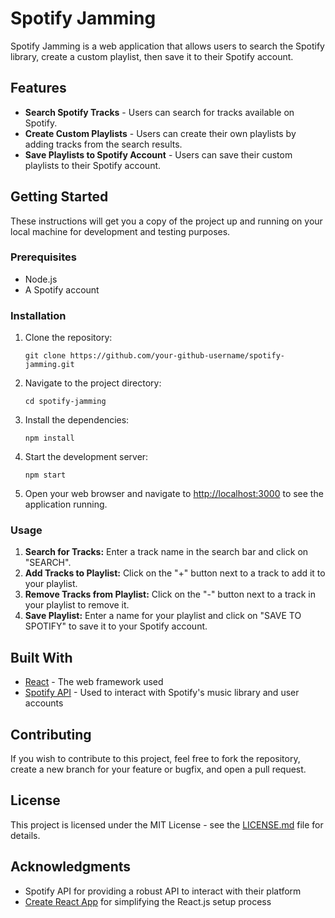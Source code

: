 # Spotify Jamming

Spotify Jamming is a web application that allows users to search the Spotify library, create a custom playlist, then save it to their Spotify account.

[Try it here]:https://spotify-jamming.vercel.app/

## Features

- **Search Spotify Tracks** - Users can search for tracks available on Spotify.
- **Create Custom Playlists** - Users can create their own playlists by adding tracks from the search results.
- **Save Playlists to Spotify Account** - Users can save their custom playlists to their Spotify account.

## Getting Started

These instructions will get you a copy of the project up and running on your local machine for development and testing purposes.

### Prerequisites

- Node.js
- A Spotify account

### Installation

1. Clone the repository:
    ```
    git clone https://github.com/your-github-username/spotify-jamming.git
    ```

2. Navigate to the project directory:
    ```
    cd spotify-jamming
    ```

3. Install the dependencies:
    ```
    npm install
    ```

4. Start the development server:
    ```
    npm start
    ```

5. Open your web browser and navigate to [http://localhost:3000](http://localhost:3000) to see the application running.

### Usage

1. **Search for Tracks:** Enter a track name in the search bar and click on "SEARCH".
2. **Add Tracks to Playlist:** Click on the "+" button next to a track to add it to your playlist.
3. **Remove Tracks from Playlist:** Click on the "-" button next to a track in your playlist to remove it.
4. **Save Playlist:** Enter a name for your playlist and click on "SAVE TO SPOTIFY" to save it to your Spotify account.

## Built With

- [React](https://reactjs.org/) - The web framework used
- [Spotify API](https://developer.spotify.com/documentation/web-api/) - Used to interact with Spotify's music library and user accounts

## Contributing

If you wish to contribute to this project, feel free to fork the repository, create a new branch for your feature or bugfix, and open a pull request.

## License

This project is licensed under the MIT License - see the [LICENSE.md](LICENSE.md) file for details.

## Acknowledgments

- Spotify API for providing a robust API to interact with their platform
- [Create React App](https://reactjs.org/docs/create-a-new-react-app.html#create-react-app) for simplifying the React.js setup process
